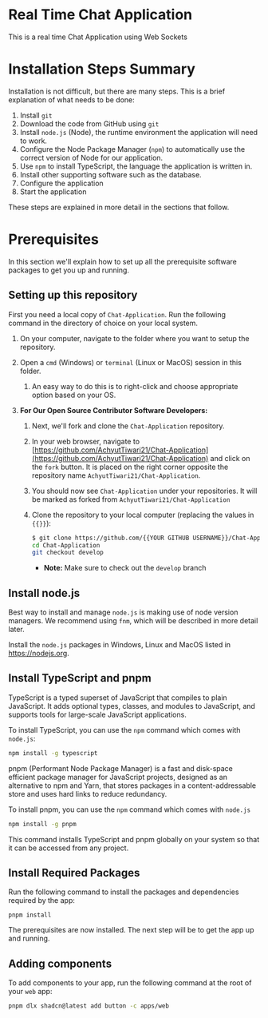 # Real Time Chat Application

This is a real time Chat Application using Web Sockets

# Installation Steps Summary

Installation is not difficult, but there are many steps. This is a brief explanation of what needs to be done:

1. Install `git`
2. Download the code from GitHub using `git`
3. Install `node.js` (Node), the runtime environment the application will need to work.
4. Configure the Node Package Manager (`npm`) to automatically use the correct version of Node for our application.
5. Use `npm` to install TypeScript, the language the application is written in.
6. Install other supporting software such as the database.
7. Configure the application
8. Start the application

These steps are explained in more detail in the sections that follow.

# Prerequisites

In this section we'll explain how to set up all the prerequisite software packages to get you up and running.



## Setting up this repository

First you need a local copy of `Chat-Application`. Run the following command in the directory of choice on your local system.

1. On your computer, navigate to the folder where you want to setup the repository.
2. Open a `cmd` (Windows) or `terminal` (Linux or MacOS) session in this folder.
   1. An easy way to do this is to right-click and choose appropriate option based on your OS.
3. **For Our Open Source Contributor Software Developers:**

   1. Next, we'll fork and clone the `Chat-Application` repository.
   1. In your web browser, navigate to [https://github.com/AchyutTiwari21/Chat-Application](https://github.com/AchyutTiwari21/Chat-Application) and click on the `fork` button. It is placed on the right corner opposite the repository name `AchyutTiwari21/Chat-Application`.

   1. You should now see `Chat-Application` under your repositories. It will be marked as forked from `AchyutTiwari21/Chat-Application`

   1. Clone the repository to your local computer (replacing the values in `{{}}`):
      ```bash
      $ git clone https://github.com/{{YOUR GITHUB USERNAME}}/Chat-Application.git
      cd Chat-Application
      git checkout develop
      ```
      - **Note:** Make sure to check out the `develop` branch

## Install node.js

Best way to install and manage `node.js` is making use of node version managers. We recommend using `fnm`, which will be described in more detail later.

Install the `node.js` packages in Windows, Linux and MacOS listed in https://nodejs.org.

## Install TypeScript and pnpm

TypeScript is a typed superset of JavaScript that compiles to plain JavaScript. It adds optional types, classes, and modules to JavaScript, and supports tools for large-scale JavaScript applications.

To install TypeScript, you can use the `npm` command which comes with `node.js`:

```bash
npm install -g typescript
```

pnpm (Performant Node Package Manager) is a fast and disk-space efficient package manager for JavaScript projects, designed as an alternative to npm and Yarn, that stores packages in a content-addressable store and uses hard links to reduce redundancy. 

To install pnpm, you can use the `npm` command which comes with `node.js`

```bash
npm install -g pnpm
```

This command installs TypeScript and pnpm globally on your system so that it can be accessed from any project.

## Install Required Packages

Run the following command to install the packages and dependencies required by the app:

```
pnpm install
```

The prerequisites are now installed. The next step will be to get the app up and running.

## Adding components

To add components to your app, run the following command at the root of your `web` app:

```bash
pnpm dlx shadcn@latest add button -c apps/web
```